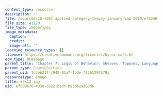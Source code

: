 ```yaml
---
content_type: resource
description: ''
file: /courses/18-s097-applied-category-theory-january-iap-2019/ef509676403eb022bacfb93d6ca388d6_ses13.jpg
file_size: 41120
file_type: image/jpeg
image_metadata:
  caption: ''
  credit: ''
  image-alt: ''
learning_resource_types: []
license: https://creativecommons.org/licenses/by-nc-sa/4.0/
ocw_type: OCWImage
parent_title: 'Chapter 7: Logic of Behavior: Sheaves, Toposes, Languages'
parent_type: CourseSection
parent_uid: 1c3eb217-3942-01a7-1b3e-722b1297579a
resourcetype: Image
title: ses13.jpg
uid: ef509676-403e-b022-bacf-b93d6ca388d6
---
```

